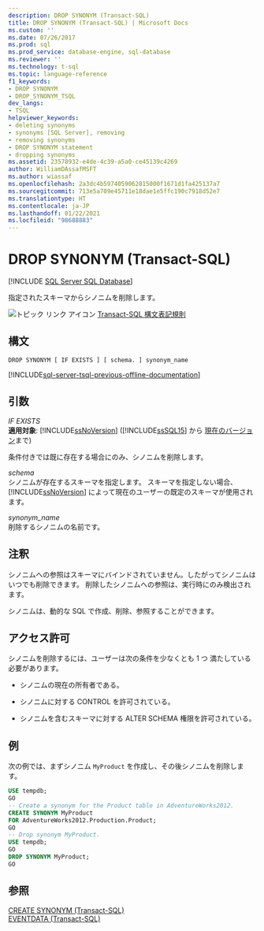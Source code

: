 ```yaml
---
description: DROP SYNONYM (Transact-SQL)
title: DROP SYNONYM (Transact-SQL) | Microsoft Docs
ms.custom: ''
ms.date: 07/26/2017
ms.prod: sql
ms.prod_service: database-engine, sql-database
ms.reviewer: ''
ms.technology: t-sql
ms.topic: language-reference
f1_keywords:
- DROP SYNONYM
- DROP_SYNONYM_TSQL
dev_langs:
- TSQL
helpviewer_keywords:
- deleting synonyms
- synonyms [SQL Server], removing
- removing synonyms
- DROP SYNONYM statement
- dropping synonyms
ms.assetid: 23578932-e4de-4c39-a5a0-ce45139c4269
author: WilliamDAssafMSFT
ms.author: wiassaf
ms.openlocfilehash: 2a3dc4b5974059062815000f1671d1fa425137a7
ms.sourcegitcommit: 713e5a709e45711e18dae1e5ffc190c7918d52e7
ms.translationtype: HT
ms.contentlocale: ja-JP
ms.lasthandoff: 01/22/2021
ms.locfileid: "98688883"
---
```

# <a name="drop-synonym-transact-sql"></a>DROP SYNONYM (Transact-SQL)
[!INCLUDE [SQL Server SQL Database](../../includes/applies-to-version/sql-asdb.md)]

  指定されたスキーマからシノニムを削除します。  
  
 ![トピック リンク アイコン](../../database-engine/configure-windows/media/topic-link.gif "トピック リンク アイコン") [Transact-SQL 構文表記規則](../../t-sql/language-elements/transact-sql-syntax-conventions-transact-sql.md)  
  
## <a name="syntax"></a>構文  
  
```syntaxsql
DROP SYNONYM [ IF EXISTS ] [ schema. ] synonym_name  
```  
  
[!INCLUDE[sql-server-tsql-previous-offline-documentation](../../includes/sql-server-tsql-previous-offline-documentation.md)]

## <a name="arguments"></a>引数
 *IF EXISTS*  
**適用対象**: [!INCLUDE[ssNoVersion](../../includes/ssnoversion-md.md)] ([!INCLUDE[ssSQL15](../../includes/sssql16-md.md)] から [現在のバージョン](../../sql-server/what-s-new-in-sql-server-2016.md)まで)
  
 条件付きでは既に存在する場合にのみ、シノニムを削除します。  
  
 *schema*  
 シノニムが存在するスキーマを指定します。 スキーマを指定しない場合、[!INCLUDE[ssNoVersion](../../includes/ssnoversion-md.md)] によって現在のユーザーの既定のスキーマが使用されます。  
  
 *synonym_name*  
 削除するシノニムの名前です。  
  
## <a name="remarks"></a>注釈  
 シノニムへの参照はスキーマにバインドされていません。したがってシノニムはいつでも削除できます。 削除したシノニムへの参照は、実行時にのみ検出されます。  
  
 シノニムは、動的な SQL で作成、削除、参照することができます。  
  
## <a name="permissions"></a>アクセス許可  
 シノニムを削除するには、ユーザーは次の条件を少なくとも 1 つ 満たしている必要があります。  
  
-   シノニムの現在の所有者である。  
  
-   シノニムに対する CONTROL を許可されている。  
  
-   シノニムを含むスキーマに対する ALTER SCHEMA 権限を許可されている。  
  
## <a name="examples"></a>例  
 次の例では、まずシノニム `MyProduct` を作成し、その後シノニムを削除します。  
  
```sql  
USE tempdb;  
GO  
-- Create a synonym for the Product table in AdventureWorks2012.  
CREATE SYNONYM MyProduct  
FOR AdventureWorks2012.Production.Product;  
GO  
-- Drop synonym MyProduct.  
USE tempdb;  
GO  
DROP SYNONYM MyProduct;  
GO  
```  
  
## <a name="see-also"></a>参照  
 [CREATE SYNONYM &#40;Transact-SQL&#41;](../../t-sql/statements/create-synonym-transact-sql.md)   
 [EVENTDATA &#40;Transact-SQL&#41;](../../t-sql/functions/eventdata-transact-sql.md)  

